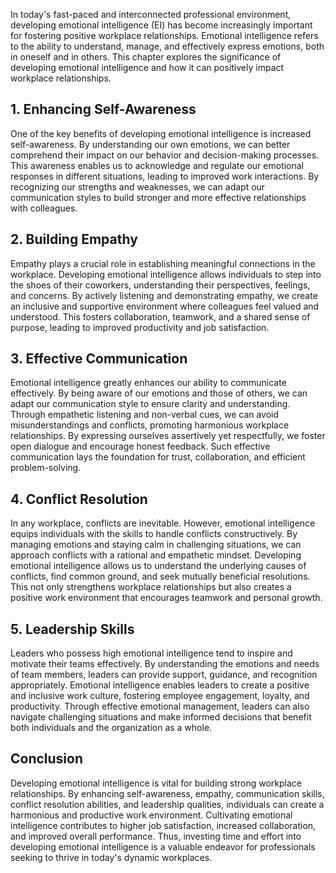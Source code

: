 
In today's fast-paced and interconnected professional environment, developing emotional intelligence (EI) has become increasingly important for fostering positive workplace relationships. Emotional intelligence refers to the ability to understand, manage, and effectively express emotions, both in oneself and in others. This chapter explores the significance of developing emotional intelligence and how it can positively impact workplace relationships.

## 1\. Enhancing Self-Awareness

One of the key benefits of developing emotional intelligence is increased self-awareness. By understanding our own emotions, we can better comprehend their impact on our behavior and decision-making processes. This awareness enables us to acknowledge and regulate our emotional responses in different situations, leading to improved work interactions. By recognizing our strengths and weaknesses, we can adapt our communication styles to build stronger and more effective relationships with colleagues.

## 2\. Building Empathy

Empathy plays a crucial role in establishing meaningful connections in the workplace. Developing emotional intelligence allows individuals to step into the shoes of their coworkers, understanding their perspectives, feelings, and concerns. By actively listening and demonstrating empathy, we create an inclusive and supportive environment where colleagues feel valued and understood. This fosters collaboration, teamwork, and a shared sense of purpose, leading to improved productivity and job satisfaction.

## 3\. Effective Communication

Emotional intelligence greatly enhances our ability to communicate effectively. By being aware of our emotions and those of others, we can adapt our communication style to ensure clarity and understanding. Through empathetic listening and non-verbal cues, we can avoid misunderstandings and conflicts, promoting harmonious workplace relationships. By expressing ourselves assertively yet respectfully, we foster open dialogue and encourage honest feedback. Such effective communication lays the foundation for trust, collaboration, and efficient problem-solving.

## 4\. Conflict Resolution

In any workplace, conflicts are inevitable. However, emotional intelligence equips individuals with the skills to handle conflicts constructively. By managing emotions and staying calm in challenging situations, we can approach conflicts with a rational and empathetic mindset. Developing emotional intelligence allows us to understand the underlying causes of conflicts, find common ground, and seek mutually beneficial resolutions. This not only strengthens workplace relationships but also creates a positive work environment that encourages teamwork and personal growth.

## 5\. Leadership Skills

Leaders who possess high emotional intelligence tend to inspire and motivate their teams effectively. By understanding the emotions and needs of team members, leaders can provide support, guidance, and recognition appropriately. Emotional intelligence enables leaders to create a positive and inclusive work culture, fostering employee engagement, loyalty, and productivity. Through effective emotional management, leaders can also navigate challenging situations and make informed decisions that benefit both individuals and the organization as a whole.

## Conclusion

Developing emotional intelligence is vital for building strong workplace relationships. By enhancing self-awareness, empathy, communication skills, conflict resolution abilities, and leadership qualities, individuals can create a harmonious and productive work environment. Cultivating emotional intelligence contributes to higher job satisfaction, increased collaboration, and improved overall performance. Thus, investing time and effort into developing emotional intelligence is a valuable endeavor for professionals seeking to thrive in today's dynamic workplaces.
